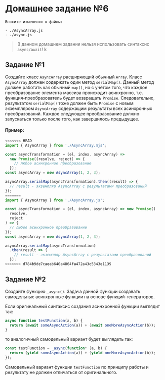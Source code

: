 # Домашнее задание №6

```
Вносите изменения в файлы:

- ./AsyncArray.js
- ./async.js
```

> В данном домашнем задании нельзя использовать синтаксис `async/await`!
> k

## Задание №1

Создайте класс `AsyncArray` расширяющий обычный `Array`.
Класс `AsyncArray` должен содержать один метод `serialMap()`.
Данный метод должен работать как обычный `map()`, но с учётом того,
что каждое преобразование элемента массива происходит асинхронно,
т.е. функция-преобразователь будет возвращать `Promise`.
Следовательно, результатом `serialMap()` тоже должен быть `Promise` с новым экземпляром `AsyncArray` содержащим результаты всех асинхронных преобразований.
Каждое следующее преобразование должно запускаться только после того, как завершилось предыдущее.

#### Пример:

```javascript
<<<<<<< HEAD
import { AsyncArray } from './AsyncArray.mjs';

const asyncTransformation = (el, index, asyncArray) =>
  new Promise((resolve, reject) => {
    // любое асинхронное преобразование
  });
const asyncArray = new AsyncArray(1, 2, 3);

asyncArray.serialMap(asyncTransformation).then((result) => {
  // result - экземпляр AsyncArray с результатами преобразований
});
=======
import { AsyncArray } from './AsyncArray.js';

const asyncTransformation = (el, index, asyncArray) => new Promise((
  resolve,
  reject
) => {
  // любое асинхронное преобразование
});
const asyncArray = new AsyncArray(1, 2, 3);

asyncArray.serialMap(asyncTransformation)
  .then(result => {
    // result - экземпляр AsyncArray с результатами преобразований
  });
>>>>>>> d784b9de7caeab640a4864fa472a43c5343e1139
```

## Задание №2

Создайте функцию `_async()`.
Задача данной функции создавать самодельные асинхронные функции на основе функций-генераторов.

Если оригинальный синтаксис создания асинхронной функции выглядит так:

```javascript
async function testFunction(a, b) {
  return (await someAsyncAction(a)) + (await oneMoreAsyncAction(b));
}
```

то аналогичный самодельный вариант будет выглядеть так:

```javascript
const testFunction = _async(function* (a, b) {
  return (yield someAsyncAction(a)) + (yield oneMoreAsyncAction(b));
});
```

Самодельный вариант функции `testFunction` по принципу работы и результату не должен отличаться от оригинального.
